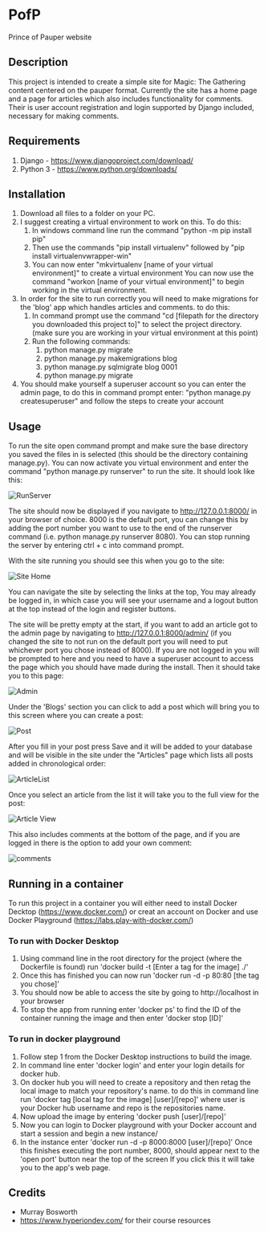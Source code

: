 # PofP
Prince of Pauper website

## Description
This project is intended to create a simple site for Magic: The Gathering content centered on the pauper format.
Currently the site has a home page and a page for articles which also includes functionality for comments.
Their is user account registration and login supported by Django included, necessary for making comments.

## Requirements
1. Django - https://www.djangoproject.com/download/
2. Python 3 - https://www.python.org/downloads/

## Installation
1. Download all files to a folder on your PC.
2. I suggest creating a virtual environment to work on this. To do this:
   1. In windows command line run the command "python -m pip install pip"
   2. Then use the commands "pip install virtualenv" followed by "pip install virtualenvwrapper-win"
   3. You can now enter "mkvirtualenv [name of your virtual environment]" to create a virtual environment
     You can now use the command "workon [name of your virtual environment]" to begin working in the virtual environment.
3. In order for the site to run correctly you will need to make migrations for the 'blog' app which handles articles and comments.
  to do this:
   1. In command prompt use the command "cd [filepath for the directory you downloaded this project to]" to select the project directory.
      (make sure you are working in your virtual environment at this point)
   2. Run the following commands:
      1. python manage.py migrate
      2. python manage.py makemigrations blog
      3. python manage.py sqlmigrate blog 0001
      4. python manage.py migrate
4. You should make yourself a superuser account so you can enter the admin page, to do this in command prompt enter:
   "python manage.py createsuperuser" and follow the steps to create your account

## Usage
To run the site open command prompt and make sure the base directory you saved the files in is selected (this should be the directory containing manage.py).
You can now activate you virtual environment and enter the command "python manage.py runserver" to run the site. It should look like this:

![RunServer](https://user-images.githubusercontent.com/15369629/219766991-2a961fbf-a877-4b12-845e-bf5931999251.PNG)

The site should now be displayed if you navigate to http://127.0.0.1:8000/ in your browser of choice. 8000 is the default port, you can change this by
adding the port number you want to use to the end of the runserver command (i.e. python manage.py runserver 8080). You can stop running the server by entering ctrl + c into command prompt.

With the site running you should see this when you go to the site:

![Site Home](https://user-images.githubusercontent.com/15369629/219767815-de70a114-1839-42de-8b51-93a02c971e42.PNG)

You can navigate the site by selecting the links at the top, You may already be logged in, in which case you will see your username and a logout button at the top instead of the login and register buttons.

The site will be pretty empty at the start, if you want to add an article got to the admin page by navigating to http://127.0.0.1:8000/admin/ (if you changed the site to not run on the default port you will need to put whichever port you chose instead of 8000). If you are not logged in you will be prompted to here and you need to have a superuser account to access the page which you should have made during the install. Then it should take you to this page:

![Admin](https://user-images.githubusercontent.com/15369629/219769379-e8f5a949-2ed4-4225-bca5-e76618e2a5df.PNG)

Under the 'Blogs' section you can click to add a post which will bring you to this screen where you can create a post:

![Post](https://user-images.githubusercontent.com/15369629/219772139-c21397e8-180e-48f1-9209-04f069c84289.PNG)

After you fill in your post press Save and it will be added to your database and will be visible in the site under the "Articles" page which lists all posts added in chronological order:

![ArticleList](https://user-images.githubusercontent.com/15369629/219781428-c3244d36-2375-45d1-8536-2cc441a49ea6.PNG)

Once you select an article from the list it will take you to the full view for the post:

![Article View](https://user-images.githubusercontent.com/15369629/219781639-dac5417f-f9af-4ed2-a495-ad4f87ef5bdf.PNG)

This also includes comments at the bottom of the page, and if you are logged in there is the option to add your own comment:

![comments](https://user-images.githubusercontent.com/15369629/219781905-fae09296-75bc-4577-b27a-38d845f0602d.PNG)


## Running in a container
To run this project in a container you will either need to install Docker Decktop (https://www.docker.com/) or creat an account on Docker and use Docker Playground (https://labs.play-with-docker.com/)

### To run with Docker Desktop
1. Using command line in the root directory for the project (where the Dockerfile is found) run 
   'docker build -t [Enter a tag for the image] ./'
2. Once this has finished you can now run
   'docker run -d -p 80:80 [the tag you chose]'
3. You should now be able to access the site by going to http://localhost in your browser
4. To stop the app from running enter
   'docker ps'
   to find the ID of the container running the image and then enter
   'docker stop [ID]'

### To run in docker playground
1. Follow step 1 from the Docker Desktop instructions to build the image.
2. In command line enter 'docker login' and enter your login details for docker hub.
3. On docker hub you will need to create a repository and then retag the local image to match your repository's name.
   to do this in command line run
   'docker tag [local tag for the image] [user]/[repo]'
   where user is your Docker hub username and repo is the repositories name.
4. Now upload the image by entering
   'docker push [user]/[repo]'
5. Now you can login to Docker playground with your Docker account and start a session and begin a new instance/
6. In the instance enter
   'docker run -d -p 8000:8000 [user]/[repo]'
   Once this finishes executing the port number, 8000, should appear next to the 'open port' button near the top of the screen
   If you click this it will take you to the app's web page.

## Credits
- Murray Bosworth
- https://www.hyperiondev.com/ for their course resources
